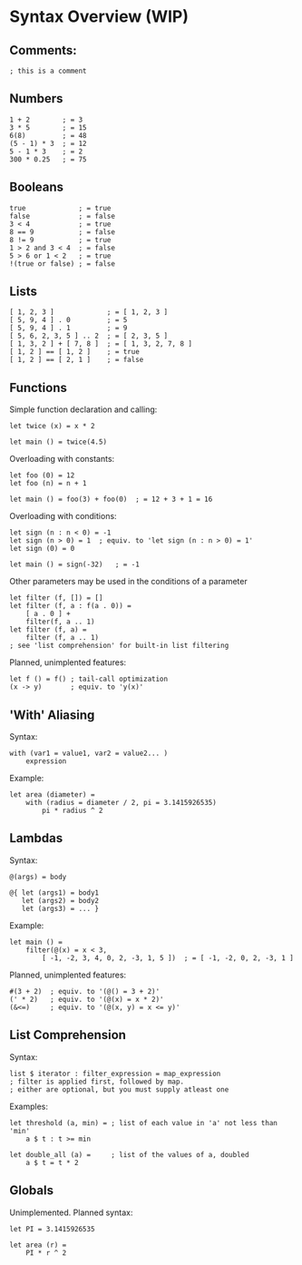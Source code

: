Syntax Overview (WIP)
===============================


Comments:
-------------------------------
    ; this is a comment
      
Numbers
-------------------------------
    1 + 2        ; = 3
    3 * 5        ; = 15
    6(8)         ; = 48
    (5 - 1) * 3  ; = 12
    5 - 1 * 3    ; = 2
    300 * 0.25   ; = 75
    
Booleans
-------------------------------
    true             ; = true
    false            ; = false
    3 < 4            ; = true
    8 == 9           ; = false
    8 != 9           ; = true
    1 > 2 and 3 < 4  ; = false
    5 > 6 or 1 < 2   ; = true
    !(true or false) ; = false

Lists
-------------------------------
    [ 1, 2, 3 ]             ; = [ 1, 2, 3 ]
    [ 5, 9, 4 ] . 0         ; = 5
    [ 5, 9, 4 ] . 1         ; = 9
    [ 5, 6, 2, 3, 5 ] .. 2  ; = [ 2, 3, 5 ]
    [ 1, 3, 2 ] + [ 7, 8 ]  ; = [ 1, 3, 2, 7, 8 ]
    [ 1, 2 ] == [ 1, 2 ]    ; = true
    [ 1, 2 ] == [ 2, 1 ]    ; = false

Functions
-------------------------------

Simple function declaration and calling:

    let twice (x) = x * 2
    
    let main () = twice(4.5)
    
Overloading with constants:

    let foo (0) = 12
    let foo (n) = n + 1
    
    let main () = foo(3) + foo(0)  ; = 12 + 3 + 1 = 16

Overloading with conditions:

    let sign (n : n < 0) = -1
    let sign (n > 0) = 1  ; equiv. to 'let sign (n : n > 0) = 1'
    let sign (0) = 0
    
    let main () = sign(-32)   ; = -1

Other parameters may be used in the conditions of a parameter

    let filter (f, []) = []
    let filter (f, a : f(a . 0)) =
        [ a . 0 ] +
        filter(f, a .. 1)
    let filter (f, a) =
        filter (f, a .. 1)
    ; see 'list comprehension' for built-in list filtering

Planned, unimplented features:

    let f () = f() ; tail-call optimization
    (x -> y)       ; equiv. to 'y(x)'

'With' Aliasing
-------------------------------

Syntax:

    with (var1 = value1, var2 = value2... )
        expression

Example:

    let area (diameter) =
        with (radius = diameter / 2, pi = 3.1415926535)
            pi * radius ^ 2

Lambdas
-------------------------------

Syntax:

    @(args) = body
    
    @{ let (args1) = body1
       let (args2) = body2
       let (args3) = ... }
    
Example:

    let main () = 
        filter(@(x) = x < 3,
            [ -1, -2, 3, 4, 0, 2, -3, 1, 5 ])  ; = [ -1, -2, 0, 2, -3, 1 ]

Planned, unimplented features:
    
    #(3 + 2)  ; equiv. to '(@() = 3 + 2)'
    (' * 2)   ; equiv. to '(@(x) = x * 2)'
    (&<=)     ; equiv. to '(@(x, y) = x <= y)'

List Comprehension
-------------------------------

Syntax:

    list $ iterator : filter_expression = map_expression
    ; filter is applied first, followed by map.
    ; either are optional, but you must supply atleast one
    
Examples:
    
    let threshold (a, min) = ; list of each value in 'a' not less than 'min'
        a $ t : t >= min
    
    let double_all (a) =     ; list of the values of a, doubled
        a $ t = t * 2

Globals
-------------------------------

Unimplemented.  Planned syntax:

    let PI = 3.1415926535
    
    let area (r) =
        PI * r ^ 2